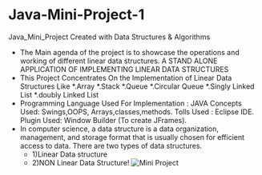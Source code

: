 # Java-Mini-Project-1
Java_Mini_Project Created with Data Structures &amp; Algorithms


* The Main agenda of the project is to showcase the operations and working of different linear data structures.
  A STAND ALONE APPLICATION OF IMPLEMENTING LINEAR DATA STRUCTURES
* This Project Concentrates On the Implementation of Linear Data Structures Like
*.Array 
*.Stack 
*.Queue 
*.Circular Queue 
*.Singly Linked List 
*.doubly Linked List
* Programming Language Used For Implementation : JAVA Concepts 
  Used: Swings,OOPS, Arrays,classes,methods. 
  Tolls Used : Eclipse IDE. 
  Plugin Used: Window Builder (To create JFrames).
* In computer science, a data structure is a data organization, management, and storage format that is usually chosen for efficient access to data. 
  There are two types of data structures. 
   * 1)Linear Data structure 
   * 2)NON Linear Data Structure!
![Mini Project](https://user-images.githubusercontent.com/109410990/225550615-30829e49-b270-450b-9412-06195f560f01.png)

